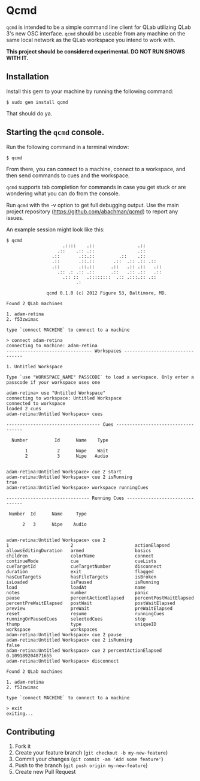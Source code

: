 # Qcmd

`qcmd` is intended to be a simple command line client for QLab utilizing
QLab 3's new OSC interface. `qcmd` should be useable from any machine on
the same local network as the QLab workspace you intend to work with.

**This project should be considered experimental. DO NOT RUN SHOWS WITH
IT.**


## Installation

Install this gem to your machine by running the following command:

    $ sudo gem install qcmd

That should do ya.

## Starting the `qcmd` console.

Run the following command in a terminal window:

    $ qcmd

From there, you can connect to a machine, connect to a workspace, and then
send commands to cues and the workspace.

`qcmd` supports tab completion for commands in case you get stuck or are
wondering what you can do from the console.

Run `qcmd` with the -v option to get full debugging output. Use the main
project repository (https://github.com/abachman/qcmd) to report any issues.

An example session might look like this:

    $ qcmd
                         .::::    .::                .::
                       .::    .:: .::                .::
                     .::       .::.::         .::    .::
                     .::       .::.::       .::  .:: .:: .::
                     .::       .::.::      .::   .:: .::   .::
                       .:: .: .:: .::      .::   .:: .::   .::
                         .:: ::   .::::::::  .:: .:::.:: .::
                              .:

                   qcmd 0.1.0 (c) 2012 Figure 53, Baltimore, MD.

    Found 2 QLab machines

    1. adam-retina
    2. f53zwimac

    type `connect MACHINE` to connect to a machine

    > connect adam-retina
    connecting to machine: adam-retina
    -------------------------------- Workspaces --------------------------------

    1. Untitled Workspace

    Type `use "WORKSPACE_NAME" PASSCODE` to load a workspace. Only enter a
    passcode if your workspace uses one

    adam-retina> use "Untitled Workspace"
    connecting to workspace: Untitled Workspace
    connected to workspace
    loaded 2 cues
    adam-retina:Untitled Workspace> cues

    ----------------------------------- Cues -----------------------------------

      Number          Id      Name    Type

           1           2      Nope    Wait
           2           3      Nipe   Audio


    adam-retina:Untitled Workspace> cue 2 start
    adam-retina:Untitled Workspace> cue 2 isRunning
    true
    adam-retina:Untitled Workspace> workspace runningCues

    ------------------------------- Running Cues -------------------------------

     Number  Id      Name     Type

          2   3      Nipe    Audio


    adam-retina:Untitled Workspace> cue 2
    1                       2                       actionElapsed
    allowsEditingDuration   armed                   basics
    children                colorName               connect
    continueMode            cue                     cueLists
    cueTargetId             cueTargetNumber         disconnect
    duration                exit                    flagged
    hasCueTargets           hasFileTargets          isBroken
    isLoaded                isPaused                isRunning
    load                    loadAt                  name
    notes                   number                  panic
    pause                   percentActionElapsed    percentPostWaitElapsed
    percentPreWaitElapsed   postWait                postWaitElapsed
    preview                 preWait                 preWaitElapsed
    reset                   resume                  runningCues
    runningOrPausedCues     selectedCues            stop
    thump                   type                    uniqueID
    workspace               workspaces
    adam-retina:Untitled Workspace> cue 2 pause
    adam-retina:Untitled Workspace> cue 2 isRunning
    false
    adam-retina:Untitled Workspace> cue 2 percentActionElapsed
    0.109189204871655
    adam-retina:Untitled Workspace> disconnect

    Found 2 QLab machines

    1. adam-retina
    2. f53zwimac

    type `connect MACHINE` to connect to a machine

    > exit
    exiting...

## Contributing

1. Fork it
2. Create your feature branch (`git checkout -b my-new-feature`)
3. Commit your changes (`git commit -am 'Add some feature'`)
4. Push to the branch (`git push origin my-new-feature`)
5. Create new Pull Request
